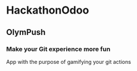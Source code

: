 # HackathonOdoo
## OlymPush
### Make your Git experience more fun
App with the purpose of gamifying your git actions
